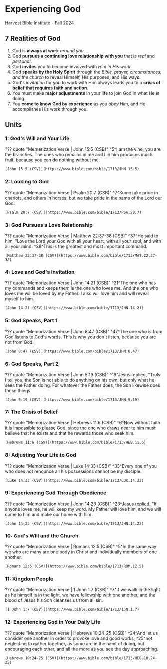 # Experiencing God
Harvest Bible Institute - Fall 2024

## 7 Realities of God
1. God is **always at work** *around you*.
2. God **pursues a continuing love relationship with you** that is *real* and *personal*.
3. God **invites** you to become involved with *Him in His work*.
4. God **speaks by the Holy Spirit** through the *Bible, prayer, circumstances, and the church* to reveal Himself, His purposes, and His ways.
5. God's *invitation* for you to work with Him always leads you to a **crisis of belief that requires faith and action**.
6. You must make **major adjustments** in your life to join God in what He is doing.
7. You **come to know God by experience** as you *obey Him*, and He accomplishes His work through you.

## Units
### 1: God's Will and Your Life
??? quote "Memerization Verse | John 15:5 (CSB)"
    ^5^I am the vine; you are the branches. The ones who remains in me and I in him produces much fruit, because you can do nothing without me.

    [John 15:5 (CSV)](https://www.bible.com/bible/1713/JHN.15.5)

### 2: Looking to God
??? quote "Memorization Verse | Psalm 20:7 (CSB)"
    ^7^Some take pride in chariots, and others in horses, but we take pride in the name of the Lord our God.

    [Psalm 20:7 (CSV)](https://www.bible.com/bible/1713/PSA.20.7)

### 3: God Pursues a Love Relationship
??? quote "Memorization Verse | Matthew 22:37-38 (CSB)"
    ^37^He said to him, "Love the Lord your God with all your heart, with all your soul, and with all your mind. ^38^This is the greatest and most important command.

    [Matthew 22:37-38 (CSV)](https://www.bible.com/bible/1713/MAT.22.37-38)

### 4: Love and God's Invitation
??? quote "Memorization Verse | John 14:21 (CSB)"
    ^21^The one who has my commands and keeps them is the one who loves me. And the one who loves me will be loved by my Father. I also will love him and will reveal myself to him.

    [John 14:21 (CSV)](https://www.bible.com/bible/1713/JHN.14.21)

### 5: God Speaks, Part 1
??? quote "Memorization Verse | John 8:47 (CSB)"
    ^47^The one who is from God listens to God's words. This is why you don't listen, because you are not from God.

    [John 8:47 (CSV)](https://www.bible.com/bible/1713/JHN.8.47)

### 6: God Speaks, Part 2
??? quote "Memorization Verse | John 5:19 (CSB)"
    ^19^Jesus replied, "Truly I tell you, the Son is not able to do anything on his own, but only what he sees the Father doing. For whatever the Father does, the Son likewise does these things.

    [John 5:19 (CSV)](https://www.bible.com/bible/1713/JHN.5.19)

### 7: The Crisis of Belief
??? quote "Memorization Verse | Hebrews 11:6 (CSB)"
    ^6^Now without faith it is impossible to please God, since the one who draws near to him must believe that he exists and that he rewards those who seek him.

    [Hebrews 11:6 (CSV)](https://www.bible.com/bible/1713/HEB.11.6)

### 8: Adjusting Your Life to God
??? quote "Memorization Verse | Luke 14:33 (CSB)"
    ^33^Every one of you who does not renounce all his possessions cannot be my disciple.

    [Luke 14:33 (CSV)](https://www.bible.com/bible/1713/LUK.14.33)

### 9: Experiencing God Through Obedience
??? quote "Memorization Verse | John 14:23 (CSB)"
    ^23^Jesus replied, "If anyone loves me, he will keep my word. My Father will love him, and we will come to him and make our home with him.

    [John 14:23 (CSV)](https://www.bible.com/bible/1713/JHN.14.23)

### 10: God's Will and the Church
??? quote "Memorization Verse | Romans 12:5 (CSB)"
    ^5^In the same way we who are many are one body in Christ and individually members of one another.

    [Romans 12:5 (CSV)](https://www.bible.com/bible/1713/ROM.12.5)

### 11: Kingdom People
??? quote "Memorization Verse | 1 John 1:7 (CSB)"
    ^7^If we walk in the light as he himself is in the light, we have fellowship with one another, and the blood of Jesus his Son cleanses us from all sin.

    [1 John 1:7 (CSV)](https://www.bible.com/bible/1713/1JN.1.7)

### 12: Experiencing God in Your Daily Life
??? quote "Memorization Verse | Hebrews 10:24-25 (CSB)"
    ^24^And let us consider one another in order to provoke love and good works, ^25^not neglecting to gather together, as some are in the habit of doing, but encouraging each other, and all the more as you see the day approaching.

    [Hebrews 10:24-25 (CSV)](https://www.bible.com/bible/1713/HEB.10.24-25)
